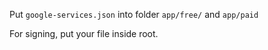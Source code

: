 Put `google-services.json` into folder `app/free/` and `app/paid`

For signing, put your file inside root.